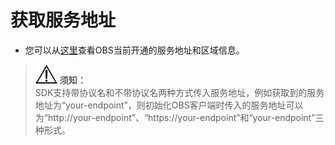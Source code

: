 # 获取服务地址<a name="ZH-CN_TOPIC_0142815549"></a>

-   您可以从[这里](https://developer.huaweicloud.com/endpoint)查看OBS当前开通的服务地址和区域信息。

>![](public_sys-resources/icon-notice.gif) **须知：**   
>SDK支持带协议名和不带协议名两种方式传入服务地址，例如获取到的服务地址为“your-endpoint”，则初始化OBS客户端时传入的服务地址可以为“http://your-endpoint”、“https://your-endpoint”和“your-endpoint”三种形式。  

